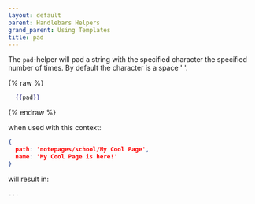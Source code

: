 ```yaml
---
layout: default
parent: Handlebars Helpers
grand_parent: Using Templates
title: pad
---
```


The `pad`-helper will pad a string with the specified character the specified number of times. By default the character is a space ' '.

{% raw %}

```handlebars
  {{pad}}
```

{% endraw %}

when used with this context:

```json
{
  path: 'notepages/school/My Cool Page',
  name: 'My Cool Page is here!'
}
```

will result in:

````markdown
...
````